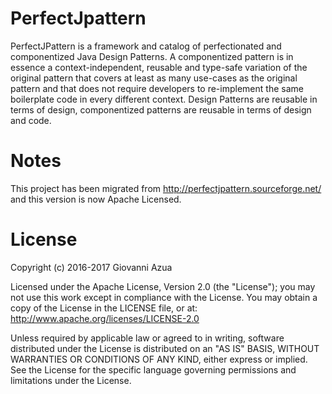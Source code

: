 # PerfectJpattern
PerfectJPattern is a framework and catalog of perfectionated and componentized Java Design Patterns. A componentized pattern is in essence a context-independent, reusable and type-safe variation of the original pattern that covers at least as many use-cases as the original pattern and that does not require developers to re-implement the same boilerplate code in every different context. Design Patterns are reusable in terms of design, componentized patterns are reusable in terms of design and code.

# Notes
This project has been migrated from http://perfectjpattern.sourceforge.net/ and this version is now Apache Licensed.

# License

Copyright (c) 2016-2017 Giovanni Azua

Licensed under the Apache License, Version 2.0 (the "License"); you may not use this work except in compliance with the License. 
You may obtain a copy of the License in the LICENSE file, or at:
http://www.apache.org/licenses/LICENSE-2.0

Unless required by applicable law or agreed to in writing, software distributed under the License is distributed on an "AS IS" BASIS, WITHOUT WARRANTIES OR CONDITIONS OF ANY KIND, 
either express or implied. See the License for the specific language governing permissions and limitations under the License.
